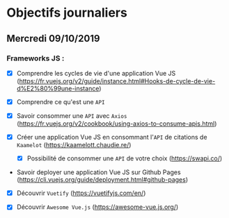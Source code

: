 # Objectifs journaliers

## Mercredi 09/10/2019


### Frameworks JS : 

  * [x] Comprendre les cycles de vie d'une application Vue JS
    (https://fr.vuejs.org/v2/guide/instance.html#Hooks-de-cycle-de-vie-d%E2%80%99une-instance)

  * [x] Comprendre ce qu'est une `API`

  * [x] Savoir consommer une `API` avec `Axios`
    (https://fr.vuejs.org/v2/cookbook/using-axios-to-consume-apis.html)

  * [x] Créer une application Vue JS en consommant l'`API` de citations de `Kaamelot` (https://kaamelott.chaudie.re/)
    * [x] Possibilité de consommer une `API` de votre choix (https://swapi.co/)

  * Savoir deployer une application Vue JS sur Github Pages
    (https://cli.vuejs.org/guide/deployment.html#github-pages)

  * [x] Découvrir `Vuetify` (https://vuetifyjs.com/en/)

  * [x] Découvrir `Awesome Vue.js` (https://awesome-vue.js.org/)
